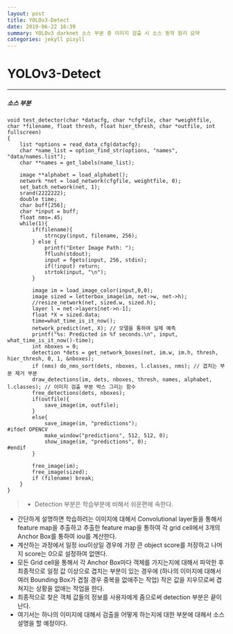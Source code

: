 ```yaml
---
layout: post
title: YOLOv3-Detect
date: 2019-06-22 16:39
summary: YOLOv3 darknet 소스 부분 중 이미지 검출 시 소스 동작 원리 요약
categories: jekyll pixyll
---
```

# YOLOv3-Detect
---
##### 소스 부분  
````
void test_detector(char *datacfg, char *cfgfile, char *weightfile, char *filename, float thresh, float hier_thresh, char *outfile, int fullscreen)
{
    list *options = read_data_cfg(datacfg);
    char *name_list = option_find_str(options, "names", "data/names.list");
    char **names = get_labels(name_list);

    image **alphabet = load_alphabet();
    network *net = load_network(cfgfile, weightfile, 0);
    set_batch_network(net, 1);
    srand(2222222);
    double time;
    char buff[256];
    char *input = buff;
    float nms=.45;
    while(1){
        if(filename){
            strncpy(input, filename, 256);
        } else {
            printf("Enter Image Path: ");
            fflush(stdout);
            input = fgets(input, 256, stdin);
            if(!input) return;
            strtok(input, "\n");
        }

        image im = load_image_color(input,0,0);
        image sized = letterbox_image(im, net->w, net->h);
        //resize_network(net, sized.w, sized.h);
        layer l = net->layers[net->n-1];
        float *X = sized.data;
        time=what_time_is_it_now();
        network_predict(net, X); // 모델을 통하여 실제 예측
        printf("%s: Predicted in %f seconds.\n", input, what_time_is_it_now()-time);
        int nboxes = 0;
        detection *dets = get_network_boxes(net, im.w, im.h, thresh, hier_thresh, 0, 1, &nboxes);
        if (nms) do_nms_sort(dets, nboxes, l.classes, nms); // 겹치는 부분 제거 부분
        draw_detections(im, dets, nboxes, thresh, names, alphabet, l.classes); // 이미지 검출 부분 박스 그리는 함수
        free_detections(dets, nboxes);
        if(outfile){
            save_image(im, outfile);
        }
        else{
            save_image(im, "predictions");
#ifdef OPENCV
            make_window("predictions", 512, 512, 0);
            show_image(im, "predictions", 0);
#endif
        }

        free_image(im);
        free_image(sized);
        if (filename) break;
    }
}
````
>* Detection 부분은 학습부분에 비해서 쉬운편에 속한다.
* 간단하게 설명하면 학습하려는 이미지에 대해서 Convolutional layer들을 통해서 feature map을 추출하고 추출한 feature map을 통하여 각 grid cell에서 3개의 Anchor Box를 통하여 iou를 계산한다.
* 계산하는 과정에서 일정 iou이상일 경우에 가장 큰 object score를 저장하고 나머지 score는 0으로 설정하여 없앤다.
* 모든 Grid cell을 통해서 각 Anchor Box마다 객체를 가지는지에 대해서 파악한 후 최종적으로 일정 값 이상으로 겹치는 부분이 있는 경우에 (하나의 이미지에 대해서 여러 Bounding Box가 겹칠 경우 중복을 없애주는 작업) 작은 값을 지우므로써 겹쳐지는 상황을 없애는 작업을 한다.
* 최종적으로 찾은 객체 값들의 정보를 사용자에게 줌으로써 detection 부분은 끝이 난다.
* 여기서는 하나의 이미지에 대해서 검출을 어떻게 하는지에 대한 부분에 대해서 소스 설명을 할 예정이다.
